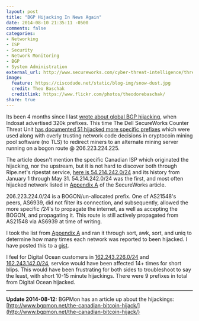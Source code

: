 ```yaml
---
layout: post
title: "BGP Hijacking In News Again"
date: 2014-08-10 21:35:11 -0500
comments: false
categories: 
- Networking
- ISP
- Security
- Network Monitoring
- BGP
- System Administration
external_url: http://www.secureworks.com/cyber-threat-intelligence/threats/bgp-hijacking-for-cryptocurrency-profit/
image:
  feature: https://ciscodude.net/static/blog-img/snow-dust.jpg
  credit: Theo Baschak
  creditlink: https://www.flickr.com/photos/theodorebaschak/
share: true
---
```

Its been 4 months since I last [wrote about global BGP hijacking](/2014/04/03/as4761-april-2-2014-prefix-origination-event/), when Indosat advertised 320k prefixes. This time The Dell SecureWorks Counter Threat Unit [has documented 51 hijacked more specific prefixes](http://www.secureworks.com/cyber-threat-intelligence/threats/bgp-hijacking-for-cryptocurrency-profit/) which were used along with overly trusting network code decisions in cryptocoin mining pool software (no TLS) to redirect miners to an alternate mining server running on a bogon route @ 206.223.224.225. 

The article doesn't mention the specific Canadian ISP which originated the hijacking, nor the upstream, but it is not hard to discover both through Ripe.net's ripestat service, [here is 54.214.242.0/24](https://stat.ripe.net/widget/bgplay#w.resource=54.214.242.0/24&w.ignoreReannouncements=true&w.starttime=1388538300&w.endtime=1401494700&w.instant=null&w.type=bgp) and its history from January 1 through May 31. 54.214.242.0/24 was the first, and most often hijacked network listed in [Appendix A](http://www.secureworks.com/cyber-threat-intelligence/threats/bgp-hijacking-for-cryptocurrency-profit/#appendix) of the SecureWorks article. 

206.223.224.0/24 is a BOGON/un-allocated prefix. One of AS21548's peers, AS6939, did not filter its connection, and subsequently, allowed the more specific /24's to propagate the internet, as well as accepting the BOGON, and propagating it. This route is still actively propagated from AS21548 via AS6939 at time of writing.

I took the list from [Appendix A](http://www.secureworks.com/cyber-threat-intelligence/threats/bgp-hijacking-for-cryptocurrency-profit/#appendix) and ran it through sort, awk, sort, and uniq to determine how many times each network was reported to been hijacked. I have posted this to a [gist](https://gist.github.com/tbaschak/670bd7914c615ef933c8).

I feel for Digital Ocean customers in [162.243.226.0/24](https://stat.ripe.net/widget/bgplay#w.resource=162.243.226.0/24&w.ignoreReannouncements=true&w.starttime=1388538300&w.endtime=1401494700&w.instant=null&w.type=bgp) and [162.243.142.0/24](https://stat.ripe.net/widget/bgplay#w.resource=162.243.142.0/24&w.ignoreReannouncements=true&w.starttime=1388538300&w.endtime=1401494700&w.instant=null&w.type=bgp), service would have been affected 14+ times for short blips. This would have been frustrating for both sides to troubleshoot to say the least, with short 10-15 minute hijackings. There were 9 prefixes in total from Digital Ocean hijacked.

- - -

**Update 2014-08-12:** BGPMon has an article up about the hijackings: [http://www.bgpmon.net/the-canadian-bitcoin-hijack/](http://www.bgpmon.net/the-canadian-bitcoin-hijack/)

